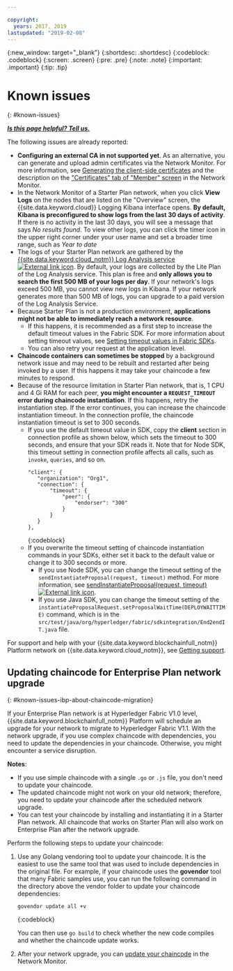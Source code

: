 ```yaml
---

copyright:
  years: 2017, 2019
lastupdated: "2019-02-08"
---
```


{:new_window: target="_blank"}
{:shortdesc: .shortdesc}
{:codeblock: .codeblock}
{:screen: .screen}
{:pre: .pre}
{:note: .note}
{:important: .important}
{:tip: .tip}

# Known issues
{: #known-issues}

***[Is this page helpful? Tell us.](https://www.surveygizmo.com/s3/4501493/IBM-Blockchain-Documentation)***


The following issues are already reported:
- **Configuring an external CA in not supported yet**. As an alternative, you can generate and upload admin certificates via the Network Monitor. For more information, see [Generating the client-side certificates](/docs/services/blockchain/v10_application.html#dev-app-enroll-panel) and the description on the ["Certificates" tab of "Member" screen](/docs/services/blockchain/v10_dashboard.html#ibp-dashboard-members) in the Network Monitor.
- In the Network Monitor of a Starter Plan network, when you click **View Logs** on the nodes that are listed on the "Overview" screen, the {{site.data.keyword.cloud}} Logging Kibana interface opens. **By default, Kibana is preconfigured to show logs from the last 30 days of activity**. If there is no activity in the last 30 days, you will see a message that says *No results found*. To view other logs, you can click the timer icon in the upper right corner under your user name and set a broader time range, such as *Year to date*
- The logs of your Starter Plan network are gathered by the [{{site.data.keyword.cloud_notm}} Log Analysis service ![External link icon](images/external_link.svg "External link icon")](https://console.bluemix.net/catalog/services/log-analysis). By default, your logs are collected by the Lite Plan of the Log Analysis service. This plan is free and **only allows you to search the first 500 MB of your logs per day**. If your network's logs exceed 500 MB, you cannot view new logs in Kibana. If your network generates more than 500 MB of logs, you can upgrade to a paid version of the Log Analysis Service.
- Because Starter Plan is not a production environment, **applications might not be able to immediately reach a network resource**.
  - If this happens, it is recommended as a first step to increase the default timeout values in the Fabric SDK. For more information about setting timeout values, see [Setting timeout values in Fabric SDKs](/docs/services/blockchain/v10_application.html#dev-app-set-timeout-in-sdk).
  - You can also retry your request at the application level.
- **Chaincode containers can sometimes be stopped** by a background network issue and may need to be rebuilt and restarted after being invoked by a user. If this happens it may take your chaincode a few minutes to respond.
- Because of the resource limitation in Starter Plan network, that is, 1 CPU and 4 Gi RAM for each peer, **you might encounter a `REQUEST_TIMEOUT` error during chaincode instantiation**. If this happens, retry the instantiation step. If the error continues, you can increase the chaincode instantiation timeout. In the connection profile, the chaincode instantiation timeout is set to 300 seconds.
  - If you use the default timeout value in SDK, copy the **client** section in connection profile as shown below, which sets the timeout to 300 seconds, and ensure that your SDK reads it. Note that for Node SDK, this timeout setting in connection profile affects all calls, such as `invoke`, `queries`, and so on.
    ```
    "client": {
       "organization": "Org1",
       "connection": {
           "timeout": {
               "peer": {
                   "endorser": "300"
               }
           }
       }
    },
    ```
    {:codeblock}
  - If you overwrite the timeout setting of chaincode instantiation commands in your SDKs, either set it back to the default value or change it to 300 seconds or more.
    - If you use Node SDK, you can change the timeout setting of the `sendInstantiateProposal(request, timeout)` method. For more information, see [sendInstantiateProposal(request, timeout) ![External link icon](images/external_link.svg "External link icon")](https://fabric-sdk-node.github.io/Channel.html#sendInstantiateProposal).
    - If you use Java SDK, you can change the timeout setting of the `instantiateProposalRequest.setProposalWaitTime(DEPLOYWAITTIME)` command, which is in the `src/test/java/org/hyperledger/fabric/sdkintegration/End2endIT.java` file.

For support and help with your {{site.data.keyword.blockchainfull_notm}} Platform network on {{site.data.keyword.cloud_notm}}, see [Getting support](/docs/services/blockchain/ibmblockchain_support.html#blockchain-support).

## Updating chaincode for Enterprise Plan network upgrade
{: #known-issues-ibp-about-chaincode-migration}

If your Enterprise Plan network is at Hyperledger Fabric V1.0 level, {{site.data.keyword.blockchainfull_notm}} Platform will schedule an upgrade for your network to migrate to Hyperledger Fabric V1.1. With the network upgrade, if you use complex chaincode with dependencies, you need to update the dependencies in your chaincode. Otherwise, you might encounter a service disruption.

**Notes**:
- If you use simple chaincode with a single `.go` or `.js` file, you don't need to update your chaincode.
- The updated chaincode might not work on your old network; therefore, you need to update your chaincode after the scheduled network upgrade.
- You can test your chaincode by installing and instantiating it in a Starter Plan network. All chaincode that works on Starter Plan will also work on Enterprise Plan after the network upgrade.

Perform the following steps to update your chaincode:
1. Use any Golang vendoring tool to update your chaincode. It is the easiest to use the same tool that was used to include dependencies in the original file. For example, if your chaincode uses the **govendor** tool that many Fabric samples use, you can run the following command in the directory above the vendor folder to update your chaincode dependencies:
    ```
    govendor update all +v
    ```
    {:codeblock}

    You can then use `go build` to check whether the new code compiles and whether the chaincode update works.

2. After your network upgrade, you can [update your chaincode](/docs/services/blockchain/howto/install_instantiate_chaincode.html#install-instantiate-chaincode-update-cc) in the Network Monitor.
